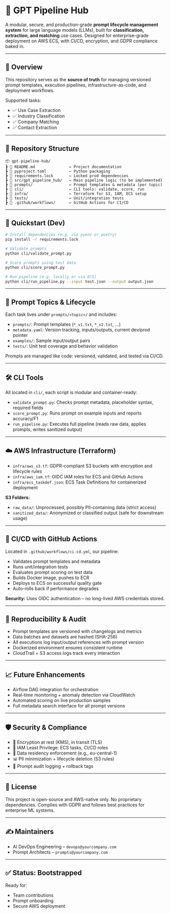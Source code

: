 
# 🧠 GPT Pipeline Hub

A modular, secure, and production-grade **prompt lifecycle management system** for large language models (LLMs), built for **classification, extraction, and matching** use cases. Designed for enterprise-grade deployment on AWS ECS, with CI/CD, encryption, and GDPR compliance baked in.

---

## 📌 Overview

This repository serves as the **source of truth** for managing versioned prompt templates, execution pipelines, infrastructure-as-code, and deployment workflows.

Supported tasks:

- ✅ Use Case Extraction
- ✅ Industry Classification
- ✅ Company Matching
- ✅ Contact Extraction

---

## 📁 Repository Structure

```
📦 gpt-pipeline-hub/
┣ 📄 README.md               ← Project documentation
┣ 📄 pyproject.toml          ← Python packaging
┣ 📄 requirements.lock       ← Locked prod dependencies
┣ 📂 src/gpt_pipeline_hub/   ← Main pipeline logic (to be implemented)
┣ 📂 prompts/                ← Prompt templates & metadata (per topic)
┣ 📂 cli/                    ← CLI tools: validate, score, run
┣ 📂 infra/                  ← Terraform for S3, IAM, ECS setup
┣ 📂 tests/                  ← Unit/integration tests
┣ 📂 .github/workflows/      ← GitHub Actions for CI/CD
```

---

## 🚀 Quickstart (Dev)

```bash
# Install dependencies (e.g. via pyenv or poetry)
pip install -r requirements.lock

# Validate prompts
python cli/validate_prompt.py

# Score prompts using test data
python cli/score_prompt.py

# Run pipeline (e.g. locally or via ECS)
python cli/run_pipeline.py --input test.json --output output.json
```

---

## 🧰 Prompt Topics & Lifecycle

Each task lives under `prompts/<topic>/` and includes:

- `prompts/`: Prompt templates (`*_v1.txt`, `*_v2.txt`, …)
- `metadata.yaml`: Version tracking, inputs/outputs, current dev/prod pointer
- `examples/`: Sample input/output pairs
- `tests/`: Unit test coverage and behavior validation

Prompts are managed like code: versioned, validated, and tested via CI/CD.

---

## 🛠️ CLI Tools

All located in `cli/`, each script is modular and container-ready:

- `validate_prompt.py`: Checks prompt metadata, placeholder syntax, required fields
- `score_prompt.py`: Runs prompt on example inputs and reports accuracy/F1
- `run_pipeline.py`: Executes full pipeline (reads raw data, applies prompts, writes sanitized output)

---

## ☁️ AWS Infrastructure (Terraform)

- `infra/aws_s3.tf`: GDPR-compliant S3 buckets with encryption and lifecycle rules
- `infra/aws_iam.tf`: OIDC IAM roles for ECS and GitHub Actions
- `infra/ecs_taskdef.json`: ECS Task Definitions for containerized deployment

**S3 Folders:**

- `raw_data/`: Unprocessed, possibly PII-containing data (strict access)
- `sanitized_data/`: Anonymized or classified output (safe for downstream usage)

---

## 🔁 CI/CD with GitHub Actions

Located in `.github/workflows/ci-cd.yml`, our pipeline:

- Validates prompt templates and metadata
- Runs unit/integration tests
- Evaluates prompt scoring on test data
- Builds Docker image, pushes to ECR
- Deploys to ECS on successful quality gate
- Auto-rolls back if performance degrades

**Security:** Uses OIDC authentication – no long-lived AWS credentials stored.

---

## 🧪 Reproducibility & Audit

- Prompt templates are versioned with changelogs and metrics
- Data batches and datasets are hashed (SHA-256)
- All executions log input/output references with prompt version
- Dockerized environment ensures consistent runtime
- CloudTrail + S3 access logs track every interaction

---

## 📈 Future Enhancements

- Airflow DAG integration for orchestration
- Real-time monitoring + anomaly detection via CloudWatch
- Automated scoring on live production samples
- Full metadata search interface for all prompt versions

---

## 🛡 Security & Compliance

- 🔐 Encryption at rest (KMS), in transit (TLS)
- 🧾 IAM Least Privilege: ECS tasks, CI/CD roles
- 📍 Data residency enforcement (e.g., eu-central-1)
- 📊 PII minimization + lifecycle deletion (S3 rules)
- 📓 Prompt audit logging + rollback tags

---

## 📄 License

This project is open-source and AWS-native only. No proprietary dependencies. Complies with GDPR and follows best practices for enterprise ML systems.

---

## ✍️ Maintainers

- AI DevOps Engineering – `devops@yourcompany.com`
- Prompt Architects – `prompts@yourcompany.com`

---

## ✅ Status: Bootstrapped

Ready for:

- Team contributions
- Prompt onboarding
- Secure AWS deployment
